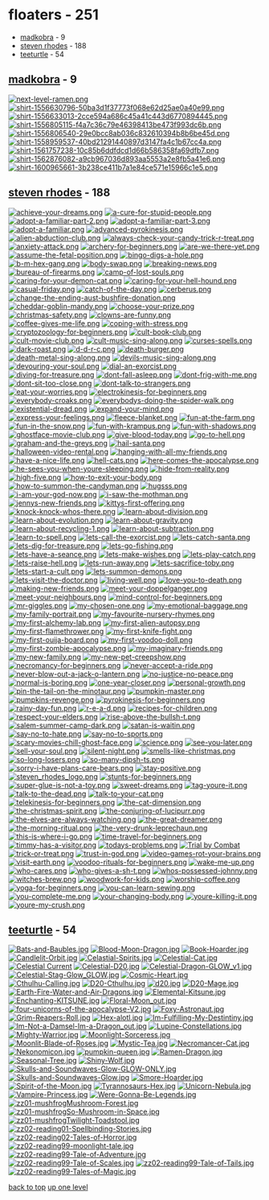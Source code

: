 # floaters - 251
- [madkobra](#madkobra) - 9
- [steven rhodes](#steven-rhodes) - 188
- [teeturtle](#teeturtle) - 54

<a id="madkobra"></a>

## [madkobra](/floaters/madkobra/README.MD) - 9
[![next-level-ramen.png](/.internals/thumbnails/floaters/madkobra/next-level-ramen.png "next-level-ramen.png")](https://raw.githubusercontent.com/buckmanc/Wallpapers/main/floaters/madkobra/next-level-ramen.png)
[![shirt-1556630796-50ba3d1f37773f068e62d25ae0a40e99.png](/.internals/thumbnails/floaters/madkobra/shirt-1556630796-50ba3d1f37773f068e62d25ae0a40e99.png "shirt-1556630796-50ba3d1f37773f068e62d25ae0a40e99.png")](https://raw.githubusercontent.com/buckmanc/Wallpapers/main/floaters/madkobra/shirt-1556630796-50ba3d1f37773f068e62d25ae0a40e99.png)
[![shirt-1556633013-2cce594a686c45a41c443d6770894445.png](/.internals/thumbnails/floaters/madkobra/shirt-1556633013-2cce594a686c45a41c443d6770894445.png "shirt-1556633013-2cce594a686c45a41c443d6770894445.png")](https://raw.githubusercontent.com/buckmanc/Wallpapers/main/floaters/madkobra/shirt-1556633013-2cce594a686c45a41c443d6770894445.png)
[![shirt-1556805115-f4a7c36c79e46398413be473f993dc6b.png](/.internals/thumbnails/floaters/madkobra/shirt-1556805115-f4a7c36c79e46398413be473f993dc6b.png "shirt-1556805115-f4a7c36c79e46398413be473f993dc6b.png")](https://raw.githubusercontent.com/buckmanc/Wallpapers/main/floaters/madkobra/shirt-1556805115-f4a7c36c79e46398413be473f993dc6b.png)
[![shirt-1556806540-29e0bcc8ab036c832610394b8b6be45d.png](/.internals/thumbnails/floaters/madkobra/shirt-1556806540-29e0bcc8ab036c832610394b8b6be45d.png "shirt-1556806540-29e0bcc8ab036c832610394b8b6be45d.png")](https://raw.githubusercontent.com/buckmanc/Wallpapers/main/floaters/madkobra/shirt-1556806540-29e0bcc8ab036c832610394b8b6be45d.png)
[![shirt-1558959537-40bd21291440897d3147fa4c1b67cc4a.png](/.internals/thumbnails/floaters/madkobra/shirt-1558959537-40bd21291440897d3147fa4c1b67cc4a.png "shirt-1558959537-40bd21291440897d3147fa4c1b67cc4a.png")](https://raw.githubusercontent.com/buckmanc/Wallpapers/main/floaters/madkobra/shirt-1558959537-40bd21291440897d3147fa4c1b67cc4a.png)
[![shirt-1561757238-10c85b6ddfdcd1d66b586358fa69dfb7.png](/.internals/thumbnails/floaters/madkobra/shirt-1561757238-10c85b6ddfdcd1d66b586358fa69dfb7.png "shirt-1561757238-10c85b6ddfdcd1d66b586358fa69dfb7.png")](https://raw.githubusercontent.com/buckmanc/Wallpapers/main/floaters/madkobra/shirt-1561757238-10c85b6ddfdcd1d66b586358fa69dfb7.png)
[![shirt-1562876082-a9cb967036d893aa5553a2e8fb5a41e6.png](/.internals/thumbnails/floaters/madkobra/shirt-1562876082-a9cb967036d893aa5553a2e8fb5a41e6.png "shirt-1562876082-a9cb967036d893aa5553a2e8fb5a41e6.png")](https://raw.githubusercontent.com/buckmanc/Wallpapers/main/floaters/madkobra/shirt-1562876082-a9cb967036d893aa5553a2e8fb5a41e6.png)
[![shirt-1600965661-3b238ce411b7a1e84ce571e15966c1e5.png](/.internals/thumbnails/floaters/madkobra/shirt-1600965661-3b238ce411b7a1e84ce571e15966c1e5.png "shirt-1600965661-3b238ce411b7a1e84ce571e15966c1e5.png")](https://raw.githubusercontent.com/buckmanc/Wallpapers/main/floaters/madkobra/shirt-1600965661-3b238ce411b7a1e84ce571e15966c1e5.png)

<a id="steven-rhodes"></a>

## [steven rhodes](/floaters/steven%20rhodes/README.MD) - 188
[![achieve-your-dreams.png](/.internals/thumbnails/floaters/steven%20rhodes/achieve-your-dreams.png "achieve-your-dreams.png")](https://raw.githubusercontent.com/buckmanc/Wallpapers/main/floaters/steven%20rhodes/achieve-your-dreams.png)
[![a-cure-for-stupid-people.png](/.internals/thumbnails/floaters/steven%20rhodes/a-cure-for-stupid-people.png "a-cure-for-stupid-people.png")](https://raw.githubusercontent.com/buckmanc/Wallpapers/main/floaters/steven%20rhodes/a-cure-for-stupid-people.png)
[![adopt-a-familiar-part-2.png](/.internals/thumbnails/floaters/steven%20rhodes/adopt-a-familiar-part-2.png "adopt-a-familiar-part-2.png")](https://raw.githubusercontent.com/buckmanc/Wallpapers/main/floaters/steven%20rhodes/adopt-a-familiar-part-2.png)
[![adopt-a-familiar-part-3.png](/.internals/thumbnails/floaters/steven%20rhodes/adopt-a-familiar-part-3.png "adopt-a-familiar-part-3.png")](https://raw.githubusercontent.com/buckmanc/Wallpapers/main/floaters/steven%20rhodes/adopt-a-familiar-part-3.png)
[![adopt-a-familiar.png](/.internals/thumbnails/floaters/steven%20rhodes/adopt-a-familiar.png "adopt-a-familiar.png")](https://raw.githubusercontent.com/buckmanc/Wallpapers/main/floaters/steven%20rhodes/adopt-a-familiar.png)
[![advanced-pyrokinesis.png](/.internals/thumbnails/floaters/steven%20rhodes/advanced-pyrokinesis.png "advanced-pyrokinesis.png")](https://raw.githubusercontent.com/buckmanc/Wallpapers/main/floaters/steven%20rhodes/advanced-pyrokinesis.png)
[![alien-abduction-club.png](/.internals/thumbnails/floaters/steven%20rhodes/alien-abduction-club.png "alien-abduction-club.png")](https://raw.githubusercontent.com/buckmanc/Wallpapers/main/floaters/steven%20rhodes/alien-abduction-club.png)
[![always-check-your-candy-trick-r-treat.png](/.internals/thumbnails/floaters/steven%20rhodes/always-check-your-candy-trick-r-treat.png "always-check-your-candy-trick-r-treat.png")](https://raw.githubusercontent.com/buckmanc/Wallpapers/main/floaters/steven%20rhodes/always-check-your-candy-trick-r-treat.png)
[![anxiety-attack.png](/.internals/thumbnails/floaters/steven%20rhodes/anxiety-attack.png "anxiety-attack.png")](https://raw.githubusercontent.com/buckmanc/Wallpapers/main/floaters/steven%20rhodes/anxiety-attack.png)
[![archery-for-beginners.png](/.internals/thumbnails/floaters/steven%20rhodes/archery-for-beginners.png "archery-for-beginners.png")](https://raw.githubusercontent.com/buckmanc/Wallpapers/main/floaters/steven%20rhodes/archery-for-beginners.png)
[![are-we-there-yet.png](/.internals/thumbnails/floaters/steven%20rhodes/are-we-there-yet.png "are-we-there-yet.png")](https://raw.githubusercontent.com/buckmanc/Wallpapers/main/floaters/steven%20rhodes/are-we-there-yet.png)
[![assume-the-fetal-position.png](/.internals/thumbnails/floaters/steven%20rhodes/assume-the-fetal-position.png "assume-the-fetal-position.png")](https://raw.githubusercontent.com/buckmanc/Wallpapers/main/floaters/steven%20rhodes/assume-the-fetal-position.png)
[![bingo-digs-a-hole.png](/.internals/thumbnails/floaters/steven%20rhodes/bingo-digs-a-hole.png "bingo-digs-a-hole.png")](https://raw.githubusercontent.com/buckmanc/Wallpapers/main/floaters/steven%20rhodes/bingo-digs-a-hole.png)
[![b-m-hex-gang.png](/.internals/thumbnails/floaters/steven%20rhodes/b-m-hex-gang.png "b-m-hex-gang.png")](https://raw.githubusercontent.com/buckmanc/Wallpapers/main/floaters/steven%20rhodes/b-m-hex-gang.png)
[![body-swap.png](/.internals/thumbnails/floaters/steven%20rhodes/body-swap.png "body-swap.png")](https://raw.githubusercontent.com/buckmanc/Wallpapers/main/floaters/steven%20rhodes/body-swap.png)
[![breaking-news.png](/.internals/thumbnails/floaters/steven%20rhodes/breaking-news.png "breaking-news.png")](https://raw.githubusercontent.com/buckmanc/Wallpapers/main/floaters/steven%20rhodes/breaking-news.png)
[![bureau-of-firearms.png](/.internals/thumbnails/floaters/steven%20rhodes/bureau-of-firearms.png "bureau-of-firearms.png")](https://raw.githubusercontent.com/buckmanc/Wallpapers/main/floaters/steven%20rhodes/bureau-of-firearms.png)
[![camp-of-lost-souls.png](/.internals/thumbnails/floaters/steven%20rhodes/camp-of-lost-souls.png "camp-of-lost-souls.png")](https://raw.githubusercontent.com/buckmanc/Wallpapers/main/floaters/steven%20rhodes/camp-of-lost-souls.png)
[![caring-for-your-demon-cat.png](/.internals/thumbnails/floaters/steven%20rhodes/caring-for-your-demon-cat.png "caring-for-your-demon-cat.png")](https://raw.githubusercontent.com/buckmanc/Wallpapers/main/floaters/steven%20rhodes/caring-for-your-demon-cat.png)
[![caring-for-your-hell-hound.png](/.internals/thumbnails/floaters/steven%20rhodes/caring-for-your-hell-hound.png "caring-for-your-hell-hound.png")](https://raw.githubusercontent.com/buckmanc/Wallpapers/main/floaters/steven%20rhodes/caring-for-your-hell-hound.png)
[![casual-friday.png](/.internals/thumbnails/floaters/steven%20rhodes/casual-friday.png "casual-friday.png")](https://raw.githubusercontent.com/buckmanc/Wallpapers/main/floaters/steven%20rhodes/casual-friday.png)
[![catch-of-the-day.png](/.internals/thumbnails/floaters/steven%20rhodes/catch-of-the-day.png "catch-of-the-day.png")](https://raw.githubusercontent.com/buckmanc/Wallpapers/main/floaters/steven%20rhodes/catch-of-the-day.png)
[![cerberus.png](/.internals/thumbnails/floaters/steven%20rhodes/cerberus.png "cerberus.png")](https://raw.githubusercontent.com/buckmanc/Wallpapers/main/floaters/steven%20rhodes/cerberus.png)
[![change-the-ending-aust-bushfire-donation.png](/.internals/thumbnails/floaters/steven%20rhodes/change-the-ending-aust-bushfire-donation.png "change-the-ending-aust-bushfire-donation.png")](https://raw.githubusercontent.com/buckmanc/Wallpapers/main/floaters/steven%20rhodes/change-the-ending-aust-bushfire-donation.png)
[![cheddar-goblin-mandy.png](/.internals/thumbnails/floaters/steven%20rhodes/cheddar-goblin-mandy.png "cheddar-goblin-mandy.png")](https://raw.githubusercontent.com/buckmanc/Wallpapers/main/floaters/steven%20rhodes/cheddar-goblin-mandy.png)
[![choose-your-prize.png](/.internals/thumbnails/floaters/steven%20rhodes/choose-your-prize.png "choose-your-prize.png")](https://raw.githubusercontent.com/buckmanc/Wallpapers/main/floaters/steven%20rhodes/choose-your-prize.png)
[![christmas-safety.png](/.internals/thumbnails/floaters/steven%20rhodes/christmas-safety.png "christmas-safety.png")](https://raw.githubusercontent.com/buckmanc/Wallpapers/main/floaters/steven%20rhodes/christmas-safety.png)
[![clowns-are-funny.png](/.internals/thumbnails/floaters/steven%20rhodes/clowns-are-funny.png "clowns-are-funny.png")](https://raw.githubusercontent.com/buckmanc/Wallpapers/main/floaters/steven%20rhodes/clowns-are-funny.png)
[![coffee-gives-me-life.png](/.internals/thumbnails/floaters/steven%20rhodes/coffee-gives-me-life.png "coffee-gives-me-life.png")](https://raw.githubusercontent.com/buckmanc/Wallpapers/main/floaters/steven%20rhodes/coffee-gives-me-life.png)
[![coping-with-stress.png](/.internals/thumbnails/floaters/steven%20rhodes/coping-with-stress.png "coping-with-stress.png")](https://raw.githubusercontent.com/buckmanc/Wallpapers/main/floaters/steven%20rhodes/coping-with-stress.png)
[![cryptozoology-for-beginners.png](/.internals/thumbnails/floaters/steven%20rhodes/cryptozoology-for-beginners.png "cryptozoology-for-beginners.png")](https://raw.githubusercontent.com/buckmanc/Wallpapers/main/floaters/steven%20rhodes/cryptozoology-for-beginners.png)
[![cult-book-club.png](/.internals/thumbnails/floaters/steven%20rhodes/cult-book-club.png "cult-book-club.png")](https://raw.githubusercontent.com/buckmanc/Wallpapers/main/floaters/steven%20rhodes/cult-book-club.png)
[![cult-movie-club.png](/.internals/thumbnails/floaters/steven%20rhodes/cult-movie-club.png "cult-movie-club.png")](https://raw.githubusercontent.com/buckmanc/Wallpapers/main/floaters/steven%20rhodes/cult-movie-club.png)
[![cult-music-sing-along.png](/.internals/thumbnails/floaters/steven%20rhodes/cult-music-sing-along.png "cult-music-sing-along.png")](https://raw.githubusercontent.com/buckmanc/Wallpapers/main/floaters/steven%20rhodes/cult-music-sing-along.png)
[![curses-spells.png](/.internals/thumbnails/floaters/steven%20rhodes/curses-spells.png "curses-spells.png")](https://raw.githubusercontent.com/buckmanc/Wallpapers/main/floaters/steven%20rhodes/curses-spells.png)
[![dark-roast.png](/.internals/thumbnails/floaters/steven%20rhodes/dark-roast.png "dark-roast.png")](https://raw.githubusercontent.com/buckmanc/Wallpapers/main/floaters/steven%20rhodes/dark-roast.png)
[![d-d-r-c.png](/.internals/thumbnails/floaters/steven%20rhodes/d-d-r-c.png "d-d-r-c.png")](https://raw.githubusercontent.com/buckmanc/Wallpapers/main/floaters/steven%20rhodes/d-d-r-c.png)
[![death-burger.png](/.internals/thumbnails/floaters/steven%20rhodes/death-burger.png "death-burger.png")](https://raw.githubusercontent.com/buckmanc/Wallpapers/main/floaters/steven%20rhodes/death-burger.png)
[![death-metal-sing-along.png](/.internals/thumbnails/floaters/steven%20rhodes/death-metal-sing-along.png "death-metal-sing-along.png")](https://raw.githubusercontent.com/buckmanc/Wallpapers/main/floaters/steven%20rhodes/death-metal-sing-along.png)
[![devils-music-sing-along.png](/.internals/thumbnails/floaters/steven%20rhodes/devils-music-sing-along.png "devils-music-sing-along.png")](https://raw.githubusercontent.com/buckmanc/Wallpapers/main/floaters/steven%20rhodes/devils-music-sing-along.png)
[![devouring-your-soul.png](/.internals/thumbnails/floaters/steven%20rhodes/devouring-your-soul.png "devouring-your-soul.png")](https://raw.githubusercontent.com/buckmanc/Wallpapers/main/floaters/steven%20rhodes/devouring-your-soul.png)
[![dial-an-exorcist.png](/.internals/thumbnails/floaters/steven%20rhodes/dial-an-exorcist.png "dial-an-exorcist.png")](https://raw.githubusercontent.com/buckmanc/Wallpapers/main/floaters/steven%20rhodes/dial-an-exorcist.png)
[![diving-for-treasure.png](/.internals/thumbnails/floaters/steven%20rhodes/diving-for-treasure.png "diving-for-treasure.png")](https://raw.githubusercontent.com/buckmanc/Wallpapers/main/floaters/steven%20rhodes/diving-for-treasure.png)
[![dont-fall-asleep.png](/.internals/thumbnails/floaters/steven%20rhodes/dont-fall-asleep.png "dont-fall-asleep.png")](https://raw.githubusercontent.com/buckmanc/Wallpapers/main/floaters/steven%20rhodes/dont-fall-asleep.png)
[![dont-frig-with-me.png](/.internals/thumbnails/floaters/steven%20rhodes/dont-frig-with-me.png "dont-frig-with-me.png")](https://raw.githubusercontent.com/buckmanc/Wallpapers/main/floaters/steven%20rhodes/dont-frig-with-me.png)
[![dont-sit-too-close.png](/.internals/thumbnails/floaters/steven%20rhodes/dont-sit-too-close.png "dont-sit-too-close.png")](https://raw.githubusercontent.com/buckmanc/Wallpapers/main/floaters/steven%20rhodes/dont-sit-too-close.png)
[![dont-talk-to-strangers.png](/.internals/thumbnails/floaters/steven%20rhodes/dont-talk-to-strangers.png "dont-talk-to-strangers.png")](https://raw.githubusercontent.com/buckmanc/Wallpapers/main/floaters/steven%20rhodes/dont-talk-to-strangers.png)
[![eat-your-worries.png](/.internals/thumbnails/floaters/steven%20rhodes/eat-your-worries.png "eat-your-worries.png")](https://raw.githubusercontent.com/buckmanc/Wallpapers/main/floaters/steven%20rhodes/eat-your-worries.png)
[![electrokinesis-for-beginners.png](/.internals/thumbnails/floaters/steven%20rhodes/electrokinesis-for-beginners.png "electrokinesis-for-beginners.png")](https://raw.githubusercontent.com/buckmanc/Wallpapers/main/floaters/steven%20rhodes/electrokinesis-for-beginners.png)
[![everybody-croaks.png](/.internals/thumbnails/floaters/steven%20rhodes/everybody-croaks.png "everybody-croaks.png")](https://raw.githubusercontent.com/buckmanc/Wallpapers/main/floaters/steven%20rhodes/everybody-croaks.png)
[![everybodys-doing-the-spider-walk.png](/.internals/thumbnails/floaters/steven%20rhodes/everybodys-doing-the-spider-walk.png "everybodys-doing-the-spider-walk.png")](https://raw.githubusercontent.com/buckmanc/Wallpapers/main/floaters/steven%20rhodes/everybodys-doing-the-spider-walk.png)
[![existential-dread.png](/.internals/thumbnails/floaters/steven%20rhodes/existential-dread.png "existential-dread.png")](https://raw.githubusercontent.com/buckmanc/Wallpapers/main/floaters/steven%20rhodes/existential-dread.png)
[![expand-your-mind.png](/.internals/thumbnails/floaters/steven%20rhodes/expand-your-mind.png "expand-your-mind.png")](https://raw.githubusercontent.com/buckmanc/Wallpapers/main/floaters/steven%20rhodes/expand-your-mind.png)
[![express-your-feelings.png](/.internals/thumbnails/floaters/steven%20rhodes/express-your-feelings.png "express-your-feelings.png")](https://raw.githubusercontent.com/buckmanc/Wallpapers/main/floaters/steven%20rhodes/express-your-feelings.png)
[![fleece-blanket.png](/.internals/thumbnails/floaters/steven%20rhodes/fleece-blanket.png "fleece-blanket.png")](https://raw.githubusercontent.com/buckmanc/Wallpapers/main/floaters/steven%20rhodes/fleece-blanket.png)
[![fun-at-the-farm.png](/.internals/thumbnails/floaters/steven%20rhodes/fun-at-the-farm.png "fun-at-the-farm.png")](https://raw.githubusercontent.com/buckmanc/Wallpapers/main/floaters/steven%20rhodes/fun-at-the-farm.png)
[![fun-in-the-snow.png](/.internals/thumbnails/floaters/steven%20rhodes/fun-in-the-snow.png "fun-in-the-snow.png")](https://raw.githubusercontent.com/buckmanc/Wallpapers/main/floaters/steven%20rhodes/fun-in-the-snow.png)
[![fun-with-krampus.png](/.internals/thumbnails/floaters/steven%20rhodes/fun-with-krampus.png "fun-with-krampus.png")](https://raw.githubusercontent.com/buckmanc/Wallpapers/main/floaters/steven%20rhodes/fun-with-krampus.png)
[![fun-with-shadows.png](/.internals/thumbnails/floaters/steven%20rhodes/fun-with-shadows.png "fun-with-shadows.png")](https://raw.githubusercontent.com/buckmanc/Wallpapers/main/floaters/steven%20rhodes/fun-with-shadows.png)
[![ghostface-movie-club.png](/.internals/thumbnails/floaters/steven%20rhodes/ghostface-movie-club.png "ghostface-movie-club.png")](https://raw.githubusercontent.com/buckmanc/Wallpapers/main/floaters/steven%20rhodes/ghostface-movie-club.png)
[![give-blood-today.png](/.internals/thumbnails/floaters/steven%20rhodes/give-blood-today.png "give-blood-today.png")](https://raw.githubusercontent.com/buckmanc/Wallpapers/main/floaters/steven%20rhodes/give-blood-today.png)
[![go-to-hell.png](/.internals/thumbnails/floaters/steven%20rhodes/go-to-hell.png "go-to-hell.png")](https://raw.githubusercontent.com/buckmanc/Wallpapers/main/floaters/steven%20rhodes/go-to-hell.png)
[![graham-and-the-greys.png](/.internals/thumbnails/floaters/steven%20rhodes/graham-and-the-greys.png "graham-and-the-greys.png")](https://raw.githubusercontent.com/buckmanc/Wallpapers/main/floaters/steven%20rhodes/graham-and-the-greys.png)
[![hail-santa.png](/.internals/thumbnails/floaters/steven%20rhodes/hail-santa.png "hail-santa.png")](https://raw.githubusercontent.com/buckmanc/Wallpapers/main/floaters/steven%20rhodes/hail-santa.png)
[![halloween-video-rental.png](/.internals/thumbnails/floaters/steven%20rhodes/halloween-video-rental.png "halloween-video-rental.png")](https://raw.githubusercontent.com/buckmanc/Wallpapers/main/floaters/steven%20rhodes/halloween-video-rental.png)
[![hanging-with-all-my-friends.png](/.internals/thumbnails/floaters/steven%20rhodes/hanging-with-all-my-friends.png "hanging-with-all-my-friends.png")](https://raw.githubusercontent.com/buckmanc/Wallpapers/main/floaters/steven%20rhodes/hanging-with-all-my-friends.png)
[![have-a-nice-life.png](/.internals/thumbnails/floaters/steven%20rhodes/have-a-nice-life.png "have-a-nice-life.png")](https://raw.githubusercontent.com/buckmanc/Wallpapers/main/floaters/steven%20rhodes/have-a-nice-life.png)
[![hell-cats.png](/.internals/thumbnails/floaters/steven%20rhodes/hell-cats.png "hell-cats.png")](https://raw.githubusercontent.com/buckmanc/Wallpapers/main/floaters/steven%20rhodes/hell-cats.png)
[![here-comes-the-apocalypse.png](/.internals/thumbnails/floaters/steven%20rhodes/here-comes-the-apocalypse.png "here-comes-the-apocalypse.png")](https://raw.githubusercontent.com/buckmanc/Wallpapers/main/floaters/steven%20rhodes/here-comes-the-apocalypse.png)
[![he-sees-you-when-youre-sleeping.png](/.internals/thumbnails/floaters/steven%20rhodes/he-sees-you-when-youre-sleeping.png "he-sees-you-when-youre-sleeping.png")](https://raw.githubusercontent.com/buckmanc/Wallpapers/main/floaters/steven%20rhodes/he-sees-you-when-youre-sleeping.png)
[![hide-from-reality.png](/.internals/thumbnails/floaters/steven%20rhodes/hide-from-reality.png "hide-from-reality.png")](https://raw.githubusercontent.com/buckmanc/Wallpapers/main/floaters/steven%20rhodes/hide-from-reality.png)
[![high-five.png](/.internals/thumbnails/floaters/steven%20rhodes/high-five.png "high-five.png")](https://raw.githubusercontent.com/buckmanc/Wallpapers/main/floaters/steven%20rhodes/high-five.png)
[![how-to-exit-your-body.png](/.internals/thumbnails/floaters/steven%20rhodes/how-to-exit-your-body.png "how-to-exit-your-body.png")](https://raw.githubusercontent.com/buckmanc/Wallpapers/main/floaters/steven%20rhodes/how-to-exit-your-body.png)
[![how-to-summon-the-candyman.png](/.internals/thumbnails/floaters/steven%20rhodes/how-to-summon-the-candyman.png "how-to-summon-the-candyman.png")](https://raw.githubusercontent.com/buckmanc/Wallpapers/main/floaters/steven%20rhodes/how-to-summon-the-candyman.png)
[![hugsss.png](/.internals/thumbnails/floaters/steven%20rhodes/hugsss.png "hugsss.png")](https://raw.githubusercontent.com/buckmanc/Wallpapers/main/floaters/steven%20rhodes/hugsss.png)
[![i-am-your-god-now.png](/.internals/thumbnails/floaters/steven%20rhodes/i-am-your-god-now.png "i-am-your-god-now.png")](https://raw.githubusercontent.com/buckmanc/Wallpapers/main/floaters/steven%20rhodes/i-am-your-god-now.png)
[![i-saw-the-mothman.png](/.internals/thumbnails/floaters/steven%20rhodes/i-saw-the-mothman.png "i-saw-the-mothman.png")](https://raw.githubusercontent.com/buckmanc/Wallpapers/main/floaters/steven%20rhodes/i-saw-the-mothman.png)
[![jennys-new-friends.png](/.internals/thumbnails/floaters/steven%20rhodes/jennys-new-friends.png "jennys-new-friends.png")](https://raw.githubusercontent.com/buckmanc/Wallpapers/main/floaters/steven%20rhodes/jennys-new-friends.png)
[![kittys-first-offering.png](/.internals/thumbnails/floaters/steven%20rhodes/kittys-first-offering.png "kittys-first-offering.png")](https://raw.githubusercontent.com/buckmanc/Wallpapers/main/floaters/steven%20rhodes/kittys-first-offering.png)
[![knock-knock-whos-there.png](/.internals/thumbnails/floaters/steven%20rhodes/knock-knock-whos-there.png "knock-knock-whos-there.png")](https://raw.githubusercontent.com/buckmanc/Wallpapers/main/floaters/steven%20rhodes/knock-knock-whos-there.png)
[![learn-about-division.png](/.internals/thumbnails/floaters/steven%20rhodes/learn-about-division.png "learn-about-division.png")](https://raw.githubusercontent.com/buckmanc/Wallpapers/main/floaters/steven%20rhodes/learn-about-division.png)
[![learn-about-evolution.png](/.internals/thumbnails/floaters/steven%20rhodes/learn-about-evolution.png "learn-about-evolution.png")](https://raw.githubusercontent.com/buckmanc/Wallpapers/main/floaters/steven%20rhodes/learn-about-evolution.png)
[![learn-about-gravity.png](/.internals/thumbnails/floaters/steven%20rhodes/learn-about-gravity.png "learn-about-gravity.png")](https://raw.githubusercontent.com/buckmanc/Wallpapers/main/floaters/steven%20rhodes/learn-about-gravity.png)
[![learn-about-recycling-1.png](/.internals/thumbnails/floaters/steven%20rhodes/learn-about-recycling-1.png "learn-about-recycling-1.png")](https://raw.githubusercontent.com/buckmanc/Wallpapers/main/floaters/steven%20rhodes/learn-about-recycling-1.png)
[![learn-about-subtraction.png](/.internals/thumbnails/floaters/steven%20rhodes/learn-about-subtraction.png "learn-about-subtraction.png")](https://raw.githubusercontent.com/buckmanc/Wallpapers/main/floaters/steven%20rhodes/learn-about-subtraction.png)
[![learn-to-spell.png](/.internals/thumbnails/floaters/steven%20rhodes/learn-to-spell.png "learn-to-spell.png")](https://raw.githubusercontent.com/buckmanc/Wallpapers/main/floaters/steven%20rhodes/learn-to-spell.png)
[![lets-call-the-exorcist.png](/.internals/thumbnails/floaters/steven%20rhodes/lets-call-the-exorcist.png "lets-call-the-exorcist.png")](https://raw.githubusercontent.com/buckmanc/Wallpapers/main/floaters/steven%20rhodes/lets-call-the-exorcist.png)
[![lets-catch-santa.png](/.internals/thumbnails/floaters/steven%20rhodes/lets-catch-santa.png "lets-catch-santa.png")](https://raw.githubusercontent.com/buckmanc/Wallpapers/main/floaters/steven%20rhodes/lets-catch-santa.png)
[![lets-dig-for-treasure.png](/.internals/thumbnails/floaters/steven%20rhodes/lets-dig-for-treasure.png "lets-dig-for-treasure.png")](https://raw.githubusercontent.com/buckmanc/Wallpapers/main/floaters/steven%20rhodes/lets-dig-for-treasure.png)
[![lets-go-fishing.png](/.internals/thumbnails/floaters/steven%20rhodes/lets-go-fishing.png "lets-go-fishing.png")](https://raw.githubusercontent.com/buckmanc/Wallpapers/main/floaters/steven%20rhodes/lets-go-fishing.png)
[![lets-have-a-seance.png](/.internals/thumbnails/floaters/steven%20rhodes/lets-have-a-seance.png "lets-have-a-seance.png")](https://raw.githubusercontent.com/buckmanc/Wallpapers/main/floaters/steven%20rhodes/lets-have-a-seance.png)
[![lets-make-wishes.png](/.internals/thumbnails/floaters/steven%20rhodes/lets-make-wishes.png "lets-make-wishes.png")](https://raw.githubusercontent.com/buckmanc/Wallpapers/main/floaters/steven%20rhodes/lets-make-wishes.png)
[![lets-play-catch.png](/.internals/thumbnails/floaters/steven%20rhodes/lets-play-catch.png "lets-play-catch.png")](https://raw.githubusercontent.com/buckmanc/Wallpapers/main/floaters/steven%20rhodes/lets-play-catch.png)
[![lets-raise-hell.png](/.internals/thumbnails/floaters/steven%20rhodes/lets-raise-hell.png "lets-raise-hell.png")](https://raw.githubusercontent.com/buckmanc/Wallpapers/main/floaters/steven%20rhodes/lets-raise-hell.png)
[![lets-run-away.png](/.internals/thumbnails/floaters/steven%20rhodes/lets-run-away.png "lets-run-away.png")](https://raw.githubusercontent.com/buckmanc/Wallpapers/main/floaters/steven%20rhodes/lets-run-away.png)
[![lets-sacrifice-toby.png](/.internals/thumbnails/floaters/steven%20rhodes/lets-sacrifice-toby.png "lets-sacrifice-toby.png")](https://raw.githubusercontent.com/buckmanc/Wallpapers/main/floaters/steven%20rhodes/lets-sacrifice-toby.png)
[![lets-start-a-cult.png](/.internals/thumbnails/floaters/steven%20rhodes/lets-start-a-cult.png "lets-start-a-cult.png")](https://raw.githubusercontent.com/buckmanc/Wallpapers/main/floaters/steven%20rhodes/lets-start-a-cult.png)
[![lets-summon-demons.png](/.internals/thumbnails/floaters/steven%20rhodes/lets-summon-demons.png "lets-summon-demons.png")](https://raw.githubusercontent.com/buckmanc/Wallpapers/main/floaters/steven%20rhodes/lets-summon-demons.png)
[![lets-visit-the-doctor.png](/.internals/thumbnails/floaters/steven%20rhodes/lets-visit-the-doctor.png "lets-visit-the-doctor.png")](https://raw.githubusercontent.com/buckmanc/Wallpapers/main/floaters/steven%20rhodes/lets-visit-the-doctor.png)
[![living-well.png](/.internals/thumbnails/floaters/steven%20rhodes/living-well.png "living-well.png")](https://raw.githubusercontent.com/buckmanc/Wallpapers/main/floaters/steven%20rhodes/living-well.png)
[![love-you-to-death.png](/.internals/thumbnails/floaters/steven%20rhodes/love-you-to-death.png "love-you-to-death.png")](https://raw.githubusercontent.com/buckmanc/Wallpapers/main/floaters/steven%20rhodes/love-you-to-death.png)
[![making-new-friends.png](/.internals/thumbnails/floaters/steven%20rhodes/making-new-friends.png "making-new-friends.png")](https://raw.githubusercontent.com/buckmanc/Wallpapers/main/floaters/steven%20rhodes/making-new-friends.png)
[![meet-your-doppelganger.png](/.internals/thumbnails/floaters/steven%20rhodes/meet-your-doppelganger.png "meet-your-doppelganger.png")](https://raw.githubusercontent.com/buckmanc/Wallpapers/main/floaters/steven%20rhodes/meet-your-doppelganger.png)
[![meet-your-neighbours.png](/.internals/thumbnails/floaters/steven%20rhodes/meet-your-neighbours.png "meet-your-neighbours.png")](https://raw.githubusercontent.com/buckmanc/Wallpapers/main/floaters/steven%20rhodes/meet-your-neighbours.png)
[![mind-control-for-beginners.png](/.internals/thumbnails/floaters/steven%20rhodes/mind-control-for-beginners.png "mind-control-for-beginners.png")](https://raw.githubusercontent.com/buckmanc/Wallpapers/main/floaters/steven%20rhodes/mind-control-for-beginners.png)
[![mr-giggles.png](/.internals/thumbnails/floaters/steven%20rhodes/mr-giggles.png "mr-giggles.png")](https://raw.githubusercontent.com/buckmanc/Wallpapers/main/floaters/steven%20rhodes/mr-giggles.png)
[![my-chosen-one.png](/.internals/thumbnails/floaters/steven%20rhodes/my-chosen-one.png "my-chosen-one.png")](https://raw.githubusercontent.com/buckmanc/Wallpapers/main/floaters/steven%20rhodes/my-chosen-one.png)
[![my-emotional-baggage.png](/.internals/thumbnails/floaters/steven%20rhodes/my-emotional-baggage.png "my-emotional-baggage.png")](https://raw.githubusercontent.com/buckmanc/Wallpapers/main/floaters/steven%20rhodes/my-emotional-baggage.png)
[![my-family-portrait.png](/.internals/thumbnails/floaters/steven%20rhodes/my-family-portrait.png "my-family-portrait.png")](https://raw.githubusercontent.com/buckmanc/Wallpapers/main/floaters/steven%20rhodes/my-family-portrait.png)
[![my-favourite-nursery-rhymes.png](/.internals/thumbnails/floaters/steven%20rhodes/my-favourite-nursery-rhymes.png "my-favourite-nursery-rhymes.png")](https://raw.githubusercontent.com/buckmanc/Wallpapers/main/floaters/steven%20rhodes/my-favourite-nursery-rhymes.png)
[![my-first-alchemy-lab.png](/.internals/thumbnails/floaters/steven%20rhodes/my-first-alchemy-lab.png "my-first-alchemy-lab.png")](https://raw.githubusercontent.com/buckmanc/Wallpapers/main/floaters/steven%20rhodes/my-first-alchemy-lab.png)
[![my-first-alien-autopsy.png](/.internals/thumbnails/floaters/steven%20rhodes/my-first-alien-autopsy.png "my-first-alien-autopsy.png")](https://raw.githubusercontent.com/buckmanc/Wallpapers/main/floaters/steven%20rhodes/my-first-alien-autopsy.png)
[![my-first-flamethrower.png](/.internals/thumbnails/floaters/steven%20rhodes/my-first-flamethrower.png "my-first-flamethrower.png")](https://raw.githubusercontent.com/buckmanc/Wallpapers/main/floaters/steven%20rhodes/my-first-flamethrower.png)
[![my-first-knife-fight.png](/.internals/thumbnails/floaters/steven%20rhodes/my-first-knife-fight.png "my-first-knife-fight.png")](https://raw.githubusercontent.com/buckmanc/Wallpapers/main/floaters/steven%20rhodes/my-first-knife-fight.png)
[![my-first-ouija-board.png](/.internals/thumbnails/floaters/steven%20rhodes/my-first-ouija-board.png "my-first-ouija-board.png")](https://raw.githubusercontent.com/buckmanc/Wallpapers/main/floaters/steven%20rhodes/my-first-ouija-board.png)
[![my-first-voodoo-doll.png](/.internals/thumbnails/floaters/steven%20rhodes/my-first-voodoo-doll.png "my-first-voodoo-doll.png")](https://raw.githubusercontent.com/buckmanc/Wallpapers/main/floaters/steven%20rhodes/my-first-voodoo-doll.png)
[![my-first-zombie-apocalypse.png](/.internals/thumbnails/floaters/steven%20rhodes/my-first-zombie-apocalypse.png "my-first-zombie-apocalypse.png")](https://raw.githubusercontent.com/buckmanc/Wallpapers/main/floaters/steven%20rhodes/my-first-zombie-apocalypse.png)
[![my-imaginary-friends.png](/.internals/thumbnails/floaters/steven%20rhodes/my-imaginary-friends.png "my-imaginary-friends.png")](https://raw.githubusercontent.com/buckmanc/Wallpapers/main/floaters/steven%20rhodes/my-imaginary-friends.png)
[![my-new-family.png](/.internals/thumbnails/floaters/steven%20rhodes/my-new-family.png "my-new-family.png")](https://raw.githubusercontent.com/buckmanc/Wallpapers/main/floaters/steven%20rhodes/my-new-family.png)
[![my-new-pet-creepshow.png](/.internals/thumbnails/floaters/steven%20rhodes/my-new-pet-creepshow.png "my-new-pet-creepshow.png")](https://raw.githubusercontent.com/buckmanc/Wallpapers/main/floaters/steven%20rhodes/my-new-pet-creepshow.png)
[![necromancy-for-beginners.png](/.internals/thumbnails/floaters/steven%20rhodes/necromancy-for-beginners.png "necromancy-for-beginners.png")](https://raw.githubusercontent.com/buckmanc/Wallpapers/main/floaters/steven%20rhodes/necromancy-for-beginners.png)
[![never-accept-a-ride.png](/.internals/thumbnails/floaters/steven%20rhodes/never-accept-a-ride.png "never-accept-a-ride.png")](https://raw.githubusercontent.com/buckmanc/Wallpapers/main/floaters/steven%20rhodes/never-accept-a-ride.png)
[![never-blow-out-a-jack-o-lantern.png](/.internals/thumbnails/floaters/steven%20rhodes/never-blow-out-a-jack-o-lantern.png "never-blow-out-a-jack-o-lantern.png")](https://raw.githubusercontent.com/buckmanc/Wallpapers/main/floaters/steven%20rhodes/never-blow-out-a-jack-o-lantern.png)
[![no-justice-no-peace.png](/.internals/thumbnails/floaters/steven%20rhodes/no-justice-no-peace.png "no-justice-no-peace.png")](https://raw.githubusercontent.com/buckmanc/Wallpapers/main/floaters/steven%20rhodes/no-justice-no-peace.png)
[![normal-is-boring.png](/.internals/thumbnails/floaters/steven%20rhodes/normal-is-boring.png "normal-is-boring.png")](https://raw.githubusercontent.com/buckmanc/Wallpapers/main/floaters/steven%20rhodes/normal-is-boring.png)
[![one-year-closer.png](/.internals/thumbnails/floaters/steven%20rhodes/one-year-closer.png "one-year-closer.png")](https://raw.githubusercontent.com/buckmanc/Wallpapers/main/floaters/steven%20rhodes/one-year-closer.png)
[![personal-growth.png](/.internals/thumbnails/floaters/steven%20rhodes/personal-growth.png "personal-growth.png")](https://raw.githubusercontent.com/buckmanc/Wallpapers/main/floaters/steven%20rhodes/personal-growth.png)
[![pin-the-tail-on-the-minotaur.png](/.internals/thumbnails/floaters/steven%20rhodes/pin-the-tail-on-the-minotaur.png "pin-the-tail-on-the-minotaur.png")](https://raw.githubusercontent.com/buckmanc/Wallpapers/main/floaters/steven%20rhodes/pin-the-tail-on-the-minotaur.png)
[![pumpkin-master.png](/.internals/thumbnails/floaters/steven%20rhodes/pumpkin-master.png "pumpkin-master.png")](https://raw.githubusercontent.com/buckmanc/Wallpapers/main/floaters/steven%20rhodes/pumpkin-master.png)
[![pumpkins-revenge.png](/.internals/thumbnails/floaters/steven%20rhodes/pumpkins-revenge.png "pumpkins-revenge.png")](https://raw.githubusercontent.com/buckmanc/Wallpapers/main/floaters/steven%20rhodes/pumpkins-revenge.png)
[![pyrokinesis-for-beginners.png](/.internals/thumbnails/floaters/steven%20rhodes/pyrokinesis-for-beginners.png "pyrokinesis-for-beginners.png")](https://raw.githubusercontent.com/buckmanc/Wallpapers/main/floaters/steven%20rhodes/pyrokinesis-for-beginners.png)
[![rainy-day-fun.png](/.internals/thumbnails/floaters/steven%20rhodes/rainy-day-fun.png "rainy-day-fun.png")](https://raw.githubusercontent.com/buckmanc/Wallpapers/main/floaters/steven%20rhodes/rainy-day-fun.png)
[![r-e-a-d.png](/.internals/thumbnails/floaters/steven%20rhodes/r-e-a-d.png "r-e-a-d.png")](https://raw.githubusercontent.com/buckmanc/Wallpapers/main/floaters/steven%20rhodes/r-e-a-d.png)
[![recipes-for-children.png](/.internals/thumbnails/floaters/steven%20rhodes/recipes-for-children.png "recipes-for-children.png")](https://raw.githubusercontent.com/buckmanc/Wallpapers/main/floaters/steven%20rhodes/recipes-for-children.png)
[![respect-your-elders.png](/.internals/thumbnails/floaters/steven%20rhodes/respect-your-elders.png "respect-your-elders.png")](https://raw.githubusercontent.com/buckmanc/Wallpapers/main/floaters/steven%20rhodes/respect-your-elders.png)
[![rise-above-the-bullsh-t.png](/.internals/thumbnails/floaters/steven%20rhodes/rise-above-the-bullsh-t.png "rise-above-the-bullsh-t.png")](https://raw.githubusercontent.com/buckmanc/Wallpapers/main/floaters/steven%20rhodes/rise-above-the-bullsh-t.png)
[![salem-summer-camp-dark.png](/.internals/thumbnails/floaters/steven%20rhodes/salem-summer-camp-dark.png "salem-summer-camp-dark.png")](https://raw.githubusercontent.com/buckmanc/Wallpapers/main/floaters/steven%20rhodes/salem-summer-camp-dark.png)
[![satan-is-waitin.png](/.internals/thumbnails/floaters/steven%20rhodes/satan-is-waitin.png "satan-is-waitin.png")](https://raw.githubusercontent.com/buckmanc/Wallpapers/main/floaters/steven%20rhodes/satan-is-waitin.png)
[![say-no-to-hate.png](/.internals/thumbnails/floaters/steven%20rhodes/say-no-to-hate.png "say-no-to-hate.png")](https://raw.githubusercontent.com/buckmanc/Wallpapers/main/floaters/steven%20rhodes/say-no-to-hate.png)
[![say-no-to-sports.png](/.internals/thumbnails/floaters/steven%20rhodes/say-no-to-sports.png "say-no-to-sports.png")](https://raw.githubusercontent.com/buckmanc/Wallpapers/main/floaters/steven%20rhodes/say-no-to-sports.png)
[![scary-movies-chill-ghost-face.png](/.internals/thumbnails/floaters/steven%20rhodes/scary-movies-chill-ghost-face.png "scary-movies-chill-ghost-face.png")](https://raw.githubusercontent.com/buckmanc/Wallpapers/main/floaters/steven%20rhodes/scary-movies-chill-ghost-face.png)
[![science.png](/.internals/thumbnails/floaters/steven%20rhodes/science.png "science.png")](https://raw.githubusercontent.com/buckmanc/Wallpapers/main/floaters/steven%20rhodes/science.png)
[![see-you-later.png](/.internals/thumbnails/floaters/steven%20rhodes/see-you-later.png "see-you-later.png")](https://raw.githubusercontent.com/buckmanc/Wallpapers/main/floaters/steven%20rhodes/see-you-later.png)
[![sell-your-soul.png](/.internals/thumbnails/floaters/steven%20rhodes/sell-your-soul.png "sell-your-soul.png")](https://raw.githubusercontent.com/buckmanc/Wallpapers/main/floaters/steven%20rhodes/sell-your-soul.png)
[![silent-night.png](/.internals/thumbnails/floaters/steven%20rhodes/silent-night.png "silent-night.png")](https://raw.githubusercontent.com/buckmanc/Wallpapers/main/floaters/steven%20rhodes/silent-night.png)
[![smells-like-christmas.png](/.internals/thumbnails/floaters/steven%20rhodes/smells-like-christmas.png "smells-like-christmas.png")](https://raw.githubusercontent.com/buckmanc/Wallpapers/main/floaters/steven%20rhodes/smells-like-christmas.png)
[![so-long-losers.png](/.internals/thumbnails/floaters/steven%20rhodes/so-long-losers.png "so-long-losers.png")](https://raw.githubusercontent.com/buckmanc/Wallpapers/main/floaters/steven%20rhodes/so-long-losers.png)
[![so-many-dipsh-ts.png](/.internals/thumbnails/floaters/steven%20rhodes/so-many-dipsh-ts.png "so-many-dipsh-ts.png")](https://raw.githubusercontent.com/buckmanc/Wallpapers/main/floaters/steven%20rhodes/so-many-dipsh-ts.png)
[![sorry-i-have-plans-care-bears.png](/.internals/thumbnails/floaters/steven%20rhodes/sorry-i-have-plans-care-bears.png "sorry-i-have-plans-care-bears.png")](https://raw.githubusercontent.com/buckmanc/Wallpapers/main/floaters/steven%20rhodes/sorry-i-have-plans-care-bears.png)
[![stay-positive.png](/.internals/thumbnails/floaters/steven%20rhodes/stay-positive.png "stay-positive.png")](https://raw.githubusercontent.com/buckmanc/Wallpapers/main/floaters/steven%20rhodes/stay-positive.png)
[![steven_rhodes_logo.png](/.internals/thumbnails/floaters/steven%20rhodes/steven_rhodes_logo.png "steven_rhodes_logo.png")](https://raw.githubusercontent.com/buckmanc/Wallpapers/main/floaters/steven%20rhodes/steven_rhodes_logo.png)
[![stunts-for-beginners.png](/.internals/thumbnails/floaters/steven%20rhodes/stunts-for-beginners.png "stunts-for-beginners.png")](https://raw.githubusercontent.com/buckmanc/Wallpapers/main/floaters/steven%20rhodes/stunts-for-beginners.png)
[![super-glue-is-not-a-toy.png](/.internals/thumbnails/floaters/steven%20rhodes/super-glue-is-not-a-toy.png "super-glue-is-not-a-toy.png")](https://raw.githubusercontent.com/buckmanc/Wallpapers/main/floaters/steven%20rhodes/super-glue-is-not-a-toy.png)
[![sweet-dreams.png](/.internals/thumbnails/floaters/steven%20rhodes/sweet-dreams.png "sweet-dreams.png")](https://raw.githubusercontent.com/buckmanc/Wallpapers/main/floaters/steven%20rhodes/sweet-dreams.png)
[![tag-youre-it.png](/.internals/thumbnails/floaters/steven%20rhodes/tag-youre-it.png "tag-youre-it.png")](https://raw.githubusercontent.com/buckmanc/Wallpapers/main/floaters/steven%20rhodes/tag-youre-it.png)
[![talk-to-the-dead.png](/.internals/thumbnails/floaters/steven%20rhodes/talk-to-the-dead.png "talk-to-the-dead.png")](https://raw.githubusercontent.com/buckmanc/Wallpapers/main/floaters/steven%20rhodes/talk-to-the-dead.png)
[![talk-to-your-cat.png](/.internals/thumbnails/floaters/steven%20rhodes/talk-to-your-cat.png "talk-to-your-cat.png")](https://raw.githubusercontent.com/buckmanc/Wallpapers/main/floaters/steven%20rhodes/talk-to-your-cat.png)
[![telekinesis-for-beginners.png](/.internals/thumbnails/floaters/steven%20rhodes/telekinesis-for-beginners.png "telekinesis-for-beginners.png")](https://raw.githubusercontent.com/buckmanc/Wallpapers/main/floaters/steven%20rhodes/telekinesis-for-beginners.png)
[![the-cat-dimension.png](/.internals/thumbnails/floaters/steven%20rhodes/the-cat-dimension.png "the-cat-dimension.png")](https://raw.githubusercontent.com/buckmanc/Wallpapers/main/floaters/steven%20rhodes/the-cat-dimension.png)
[![the-christmas-spirit.png](/.internals/thumbnails/floaters/steven%20rhodes/the-christmas-spirit.png "the-christmas-spirit.png")](https://raw.githubusercontent.com/buckmanc/Wallpapers/main/floaters/steven%20rhodes/the-christmas-spirit.png)
[![the-conjuring-of-lucipurr.png](/.internals/thumbnails/floaters/steven%20rhodes/the-conjuring-of-lucipurr.png "the-conjuring-of-lucipurr.png")](https://raw.githubusercontent.com/buckmanc/Wallpapers/main/floaters/steven%20rhodes/the-conjuring-of-lucipurr.png)
[![the-elves-are-always-watching.png](/.internals/thumbnails/floaters/steven%20rhodes/the-elves-are-always-watching.png "the-elves-are-always-watching.png")](https://raw.githubusercontent.com/buckmanc/Wallpapers/main/floaters/steven%20rhodes/the-elves-are-always-watching.png)
[![the-great-dreamer.png](/.internals/thumbnails/floaters/steven%20rhodes/the-great-dreamer.png "the-great-dreamer.png")](https://raw.githubusercontent.com/buckmanc/Wallpapers/main/floaters/steven%20rhodes/the-great-dreamer.png)
[![the-morning-ritual.png](/.internals/thumbnails/floaters/steven%20rhodes/the-morning-ritual.png "the-morning-ritual.png")](https://raw.githubusercontent.com/buckmanc/Wallpapers/main/floaters/steven%20rhodes/the-morning-ritual.png)
[![the-very-drunk-leprechaun.png](/.internals/thumbnails/floaters/steven%20rhodes/the-very-drunk-leprechaun.png "the-very-drunk-leprechaun.png")](https://raw.githubusercontent.com/buckmanc/Wallpapers/main/floaters/steven%20rhodes/the-very-drunk-leprechaun.png)
[![this-is-where-i-go.png](/.internals/thumbnails/floaters/steven%20rhodes/this-is-where-i-go.png "this-is-where-i-go.png")](https://raw.githubusercontent.com/buckmanc/Wallpapers/main/floaters/steven%20rhodes/this-is-where-i-go.png)
[![time-travel-for-beginners.png](/.internals/thumbnails/floaters/steven%20rhodes/time-travel-for-beginners.png "time-travel-for-beginners.png")](https://raw.githubusercontent.com/buckmanc/Wallpapers/main/floaters/steven%20rhodes/time-travel-for-beginners.png)
[![timmy-has-a-visitor.png](/.internals/thumbnails/floaters/steven%20rhodes/timmy-has-a-visitor.png "timmy-has-a-visitor.png")](https://raw.githubusercontent.com/buckmanc/Wallpapers/main/floaters/steven%20rhodes/timmy-has-a-visitor.png)
[![todays-problems.png](/.internals/thumbnails/floaters/steven%20rhodes/todays-problems.png "todays-problems.png")](https://raw.githubusercontent.com/buckmanc/Wallpapers/main/floaters/steven%20rhodes/todays-problems.png)
[![Trial by Combat](/.internals/thumbnails/floaters/steven%20rhodes/trial-by-combat.png "Trial by Combat")](https://raw.githubusercontent.com/buckmanc/Wallpapers/main/floaters/steven%20rhodes/trial-by-combat.png)
[![trick-or-treat.png](/.internals/thumbnails/floaters/steven%20rhodes/trick-or-treat.png "trick-or-treat.png")](https://raw.githubusercontent.com/buckmanc/Wallpapers/main/floaters/steven%20rhodes/trick-or-treat.png)
[![trust-in-god.png](/.internals/thumbnails/floaters/steven%20rhodes/trust-in-god.png "trust-in-god.png")](https://raw.githubusercontent.com/buckmanc/Wallpapers/main/floaters/steven%20rhodes/trust-in-god.png)
[![video-games-rot-your-brains.png](/.internals/thumbnails/floaters/steven%20rhodes/video-games-rot-your-brains.png "video-games-rot-your-brains.png")](https://raw.githubusercontent.com/buckmanc/Wallpapers/main/floaters/steven%20rhodes/video-games-rot-your-brains.png)
[![visit-earth.png](/.internals/thumbnails/floaters/steven%20rhodes/visit-earth.png "visit-earth.png")](https://raw.githubusercontent.com/buckmanc/Wallpapers/main/floaters/steven%20rhodes/visit-earth.png)
[![voodoo-rituals-for-beginners.png](/.internals/thumbnails/floaters/steven%20rhodes/voodoo-rituals-for-beginners.png "voodoo-rituals-for-beginners.png")](https://raw.githubusercontent.com/buckmanc/Wallpapers/main/floaters/steven%20rhodes/voodoo-rituals-for-beginners.png)
[![wake-me-up.png](/.internals/thumbnails/floaters/steven%20rhodes/wake-me-up.png "wake-me-up.png")](https://raw.githubusercontent.com/buckmanc/Wallpapers/main/floaters/steven%20rhodes/wake-me-up.png)
[![who-cares.png](/.internals/thumbnails/floaters/steven%20rhodes/who-cares.png "who-cares.png")](https://raw.githubusercontent.com/buckmanc/Wallpapers/main/floaters/steven%20rhodes/who-cares.png)
[![who-gives-a-sh-t.png](/.internals/thumbnails/floaters/steven%20rhodes/who-gives-a-sh-t.png "who-gives-a-sh-t.png")](https://raw.githubusercontent.com/buckmanc/Wallpapers/main/floaters/steven%20rhodes/who-gives-a-sh-t.png)
[![whos-possessed-johnny.png](/.internals/thumbnails/floaters/steven%20rhodes/whos-possessed-johnny.png "whos-possessed-johnny.png")](https://raw.githubusercontent.com/buckmanc/Wallpapers/main/floaters/steven%20rhodes/whos-possessed-johnny.png)
[![witches-brew.png](/.internals/thumbnails/floaters/steven%20rhodes/witches-brew.png "witches-brew.png")](https://raw.githubusercontent.com/buckmanc/Wallpapers/main/floaters/steven%20rhodes/witches-brew.png)
[![woodwork-for-kids.png](/.internals/thumbnails/floaters/steven%20rhodes/woodwork-for-kids.png "woodwork-for-kids.png")](https://raw.githubusercontent.com/buckmanc/Wallpapers/main/floaters/steven%20rhodes/woodwork-for-kids.png)
[![worship-coffee.png](/.internals/thumbnails/floaters/steven%20rhodes/worship-coffee.png "worship-coffee.png")](https://raw.githubusercontent.com/buckmanc/Wallpapers/main/floaters/steven%20rhodes/worship-coffee.png)
[![yoga-for-beginners.png](/.internals/thumbnails/floaters/steven%20rhodes/yoga-for-beginners.png "yoga-for-beginners.png")](https://raw.githubusercontent.com/buckmanc/Wallpapers/main/floaters/steven%20rhodes/yoga-for-beginners.png)
[![you-can-learn-sewing.png](/.internals/thumbnails/floaters/steven%20rhodes/you-can-learn-sewing.png "you-can-learn-sewing.png")](https://raw.githubusercontent.com/buckmanc/Wallpapers/main/floaters/steven%20rhodes/you-can-learn-sewing.png)
[![you-complete-me.png](/.internals/thumbnails/floaters/steven%20rhodes/you-complete-me.png "you-complete-me.png")](https://raw.githubusercontent.com/buckmanc/Wallpapers/main/floaters/steven%20rhodes/you-complete-me.png)
[![your-changing-body.png](/.internals/thumbnails/floaters/steven%20rhodes/your-changing-body.png "your-changing-body.png")](https://raw.githubusercontent.com/buckmanc/Wallpapers/main/floaters/steven%20rhodes/your-changing-body.png)
[![youre-killing-it.png](/.internals/thumbnails/floaters/steven%20rhodes/youre-killing-it.png "youre-killing-it.png")](https://raw.githubusercontent.com/buckmanc/Wallpapers/main/floaters/steven%20rhodes/youre-killing-it.png)
[![youre-my-crush.png](/.internals/thumbnails/floaters/steven%20rhodes/youre-my-crush.png "youre-my-crush.png")](https://raw.githubusercontent.com/buckmanc/Wallpapers/main/floaters/steven%20rhodes/youre-my-crush.png)

<a id="teeturtle"></a>

## [teeturtle](/floaters/teeturtle/README.MD) - 54
[![Bats-and-Baubles.jpg](/.internals/thumbnails/floaters/teeturtle/Bats-and-Baubles.jpg "Bats-and-Baubles.jpg")](https://raw.githubusercontent.com/buckmanc/Wallpapers/main/floaters/teeturtle/Bats-and-Baubles.jpg)
[![Blood-Moon-Dragon.jpg](/.internals/thumbnails/floaters/teeturtle/Blood-Moon-Dragon.jpg "Blood-Moon-Dragon.jpg")](https://raw.githubusercontent.com/buckmanc/Wallpapers/main/floaters/teeturtle/Blood-Moon-Dragon.jpg)
[![Book-Hoarder.jpg](/.internals/thumbnails/floaters/teeturtle/Book-Hoarder.jpg "Book-Hoarder.jpg")](https://raw.githubusercontent.com/buckmanc/Wallpapers/main/floaters/teeturtle/Book-Hoarder.jpg)
[![Candlelit-Orbit.jpg](/.internals/thumbnails/floaters/teeturtle/Candlelit-Orbit.jpg "Candlelit-Orbit.jpg")](https://raw.githubusercontent.com/buckmanc/Wallpapers/main/floaters/teeturtle/Candlelit-Orbit.jpg)
[![Celastial-Spirits.jpg](/.internals/thumbnails/floaters/teeturtle/Celastial-Spirits.jpg "Celastial-Spirits.jpg")](https://raw.githubusercontent.com/buckmanc/Wallpapers/main/floaters/teeturtle/Celastial-Spirits.jpg)
[![Celestial-Cat.jpg](/.internals/thumbnails/floaters/teeturtle/Celestial-Cat.jpg "Celestial-Cat.jpg")](https://raw.githubusercontent.com/buckmanc/Wallpapers/main/floaters/teeturtle/Celestial-Cat.jpg)
[![Celestial Current](/.internals/thumbnails/floaters/teeturtle/celestial_current.jpeg "Celestial Current")](https://raw.githubusercontent.com/buckmanc/Wallpapers/main/floaters/teeturtle/celestial_current.jpeg)
[![Celestial-D20.jpg](/.internals/thumbnails/floaters/teeturtle/Celestial-D20.jpg "Celestial-D20.jpg")](https://raw.githubusercontent.com/buckmanc/Wallpapers/main/floaters/teeturtle/Celestial-D20.jpg)
[![Celestial-Dragon-GLOW_v1.jpg](/.internals/thumbnails/floaters/teeturtle/Celestial-Dragon-GLOW_v1.jpg "Celestial-Dragon-GLOW_v1.jpg")](https://raw.githubusercontent.com/buckmanc/Wallpapers/main/floaters/teeturtle/Celestial-Dragon-GLOW_v1.jpg)
[![Celestial-Stag-Glow_GLOW.jpg](/.internals/thumbnails/floaters/teeturtle/Celestial-Stag-Glow_GLOW.jpg "Celestial-Stag-Glow_GLOW.jpg")](https://raw.githubusercontent.com/buckmanc/Wallpapers/main/floaters/teeturtle/Celestial-Stag-Glow_GLOW.jpg)
[![Cosmic-Heart.jpg](/.internals/thumbnails/floaters/teeturtle/Cosmic-Heart.jpg "Cosmic-Heart.jpg")](https://raw.githubusercontent.com/buckmanc/Wallpapers/main/floaters/teeturtle/Cosmic-Heart.jpg)
[![Cthulhu-Calling.jpg](/.internals/thumbnails/floaters/teeturtle/Cthulhu-Calling.jpg "Cthulhu-Calling.jpg")](https://raw.githubusercontent.com/buckmanc/Wallpapers/main/floaters/teeturtle/Cthulhu-Calling.jpg)
[![D20-Cthulhu.jpg](/.internals/thumbnails/floaters/teeturtle/D20-Cthulhu.jpg "D20-Cthulhu.jpg")](https://raw.githubusercontent.com/buckmanc/Wallpapers/main/floaters/teeturtle/D20-Cthulhu.jpg)
[![d20.jpg](/.internals/thumbnails/floaters/teeturtle/d20.jpg "d20.jpg")](https://raw.githubusercontent.com/buckmanc/Wallpapers/main/floaters/teeturtle/d20.jpg)
[![D20-Mage.jpg](/.internals/thumbnails/floaters/teeturtle/D20-Mage.jpg "D20-Mage.jpg")](https://raw.githubusercontent.com/buckmanc/Wallpapers/main/floaters/teeturtle/D20-Mage.jpg)
[![Earth-Fire-Water-and-Air-Dragons.jpg](/.internals/thumbnails/floaters/teeturtle/Earth-Fire-Water-and-Air-Dragons.jpg "Earth-Fire-Water-and-Air-Dragons.jpg")](https://raw.githubusercontent.com/buckmanc/Wallpapers/main/floaters/teeturtle/Earth-Fire-Water-and-Air-Dragons.jpg)
[![Elemental-Kitsune.jpg](/.internals/thumbnails/floaters/teeturtle/Elemental-Kitsune.jpg "Elemental-Kitsune.jpg")](https://raw.githubusercontent.com/buckmanc/Wallpapers/main/floaters/teeturtle/Elemental-Kitsune.jpg)
[![Enchanting-KITSUNE.jpg](/.internals/thumbnails/floaters/teeturtle/Enchanting-KITSUNE.jpg "Enchanting-KITSUNE.jpg")](https://raw.githubusercontent.com/buckmanc/Wallpapers/main/floaters/teeturtle/Enchanting-KITSUNE.jpg)
[![Floral-Moon_out.jpg](/.internals/thumbnails/floaters/teeturtle/Floral-Moon_out.jpg "Floral-Moon_out.jpg")](https://raw.githubusercontent.com/buckmanc/Wallpapers/main/floaters/teeturtle/Floral-Moon_out.jpg)
[![four-unicorns-of-the-apocalypse-V2.jpg](/.internals/thumbnails/floaters/teeturtle/four-unicorns-of-the-apocalypse-V2.jpg "four-unicorns-of-the-apocalypse-V2.jpg")](https://raw.githubusercontent.com/buckmanc/Wallpapers/main/floaters/teeturtle/four-unicorns-of-the-apocalypse-V2.jpg)
[![Foxy-Astronaut.jpg](/.internals/thumbnails/floaters/teeturtle/Foxy-Astronaut.jpg "Foxy-Astronaut.jpg")](https://raw.githubusercontent.com/buckmanc/Wallpapers/main/floaters/teeturtle/Foxy-Astronaut.jpg)
[![Grim-Reapers-Roll.jpg](/.internals/thumbnails/floaters/teeturtle/Grim-Reapers-Roll.jpg "Grim-Reapers-Roll.jpg")](https://raw.githubusercontent.com/buckmanc/Wallpapers/main/floaters/teeturtle/Grim-Reapers-Roll.jpg)
[![Hex-alotl.jpg](/.internals/thumbnails/floaters/teeturtle/Hex-alotl.jpg "Hex-alotl.jpg")](https://raw.githubusercontent.com/buckmanc/Wallpapers/main/floaters/teeturtle/Hex-alotl.jpg)
[![Im-Fulfilling-My-Destintiny.jpg](/.internals/thumbnails/floaters/teeturtle/Im-Fulfilling-My-Destintiny.jpg "Im-Fulfilling-My-Destintiny.jpg")](https://raw.githubusercontent.com/buckmanc/Wallpapers/main/floaters/teeturtle/Im-Fulfilling-My-Destintiny.jpg)
[![Im-Not-a-Damsel-Im-a-Dragon_out.jpg](/.internals/thumbnails/floaters/teeturtle/Im-Not-a-Damsel-Im-a-Dragon_out.jpg "Im-Not-a-Damsel-Im-a-Dragon_out.jpg")](https://raw.githubusercontent.com/buckmanc/Wallpapers/main/floaters/teeturtle/Im-Not-a-Damsel-Im-a-Dragon_out.jpg)
[![Lupine-Constellations.jpg](/.internals/thumbnails/floaters/teeturtle/Lupine-Constellations.jpg "Lupine-Constellations.jpg")](https://raw.githubusercontent.com/buckmanc/Wallpapers/main/floaters/teeturtle/Lupine-Constellations.jpg)
[![Mighty-Warrior.jpg](/.internals/thumbnails/floaters/teeturtle/Mighty-Warrior.jpg "Mighty-Warrior.jpg")](https://raw.githubusercontent.com/buckmanc/Wallpapers/main/floaters/teeturtle/Mighty-Warrior.jpg)
[![Moonlight-Sorceress.jpg](/.internals/thumbnails/floaters/teeturtle/Moonlight-Sorceress.jpg "Moonlight-Sorceress.jpg")](https://raw.githubusercontent.com/buckmanc/Wallpapers/main/floaters/teeturtle/Moonlight-Sorceress.jpg)
[![Moonlit-Blade-of-Roses.jpg](/.internals/thumbnails/floaters/teeturtle/Moonlit-Blade-of-Roses.jpg "Moonlit-Blade-of-Roses.jpg")](https://raw.githubusercontent.com/buckmanc/Wallpapers/main/floaters/teeturtle/Moonlit-Blade-of-Roses.jpg)
[![Mystic-Tea.jpg](/.internals/thumbnails/floaters/teeturtle/Mystic-Tea.jpg "Mystic-Tea.jpg")](https://raw.githubusercontent.com/buckmanc/Wallpapers/main/floaters/teeturtle/Mystic-Tea.jpg)
[![Necromancer-Cat.jpg](/.internals/thumbnails/floaters/teeturtle/Necromancer-Cat.jpg "Necromancer-Cat.jpg")](https://raw.githubusercontent.com/buckmanc/Wallpapers/main/floaters/teeturtle/Necromancer-Cat.jpg)
[![Nekonomicon.jpg](/.internals/thumbnails/floaters/teeturtle/Nekonomicon.jpg "Nekonomicon.jpg")](https://raw.githubusercontent.com/buckmanc/Wallpapers/main/floaters/teeturtle/Nekonomicon.jpg)
[![pumpkin-queen.jpg](/.internals/thumbnails/floaters/teeturtle/pumpkin-queen.jpg "pumpkin-queen.jpg")](https://raw.githubusercontent.com/buckmanc/Wallpapers/main/floaters/teeturtle/pumpkin-queen.jpg)
[![Ramen-Dragon.jpg](/.internals/thumbnails/floaters/teeturtle/Ramen-Dragon.jpg "Ramen-Dragon.jpg")](https://raw.githubusercontent.com/buckmanc/Wallpapers/main/floaters/teeturtle/Ramen-Dragon.jpg)
[![Seasonal-Tree.jpg](/.internals/thumbnails/floaters/teeturtle/Seasonal-Tree.jpg "Seasonal-Tree.jpg")](https://raw.githubusercontent.com/buckmanc/Wallpapers/main/floaters/teeturtle/Seasonal-Tree.jpg)
[![Shiny-Wolf.jpg](/.internals/thumbnails/floaters/teeturtle/Shiny-Wolf.jpg "Shiny-Wolf.jpg")](https://raw.githubusercontent.com/buckmanc/Wallpapers/main/floaters/teeturtle/Shiny-Wolf.jpg)
[![Skulls-and-Soundwaves-Glow-GLOW-ONLY.jpg](/.internals/thumbnails/floaters/teeturtle/Skulls-and-Soundwaves-Glow-GLOW-ONLY.jpg "Skulls-and-Soundwaves-Glow-GLOW-ONLY.jpg")](https://raw.githubusercontent.com/buckmanc/Wallpapers/main/floaters/teeturtle/Skulls-and-Soundwaves-Glow-GLOW-ONLY.jpg)
[![Skulls-and-Soundwaves-Glow.jpg](/.internals/thumbnails/floaters/teeturtle/Skulls-and-Soundwaves-Glow.jpg "Skulls-and-Soundwaves-Glow.jpg")](https://raw.githubusercontent.com/buckmanc/Wallpapers/main/floaters/teeturtle/Skulls-and-Soundwaves-Glow.jpg)
[![Smore-Hoarder.jpg](/.internals/thumbnails/floaters/teeturtle/Smore-Hoarder.jpg "Smore-Hoarder.jpg")](https://raw.githubusercontent.com/buckmanc/Wallpapers/main/floaters/teeturtle/Smore-Hoarder.jpg)
[![Spirit-of-the-Moon.jpg](/.internals/thumbnails/floaters/teeturtle/Spirit-of-the-Moon.jpg "Spirit-of-the-Moon.jpg")](https://raw.githubusercontent.com/buckmanc/Wallpapers/main/floaters/teeturtle/Spirit-of-the-Moon.jpg)
[![Tyrannosaurs-Hex.jpg](/.internals/thumbnails/floaters/teeturtle/Tyrannosaurs-Hex.jpg "Tyrannosaurs-Hex.jpg")](https://raw.githubusercontent.com/buckmanc/Wallpapers/main/floaters/teeturtle/Tyrannosaurs-Hex.jpg)
[![Unicorn-Nebula.jpg](/.internals/thumbnails/floaters/teeturtle/Unicorn-Nebula.jpg "Unicorn-Nebula.jpg")](https://raw.githubusercontent.com/buckmanc/Wallpapers/main/floaters/teeturtle/Unicorn-Nebula.jpg)
[![Vampire-Princess.jpg](/.internals/thumbnails/floaters/teeturtle/Vampire-Princess.jpg "Vampire-Princess.jpg")](https://raw.githubusercontent.com/buckmanc/Wallpapers/main/floaters/teeturtle/Vampire-Princess.jpg)
[![Were-Gonna-Be-Legends.jpg](/.internals/thumbnails/floaters/teeturtle/Were-Gonna-Be-Legends.jpg "Were-Gonna-Be-Legends.jpg")](https://raw.githubusercontent.com/buckmanc/Wallpapers/main/floaters/teeturtle/Were-Gonna-Be-Legends.jpg)
[![zz01-mushfrogMushroom-Forest.jpg](/.internals/thumbnails/floaters/teeturtle/zz01-mushfrogMushroom-Forest.jpg "zz01-mushfrogMushroom-Forest.jpg")](https://raw.githubusercontent.com/buckmanc/Wallpapers/main/floaters/teeturtle/zz01-mushfrogMushroom-Forest.jpg)
[![zz01-mushfrogSo-Mushroom-in-Space.jpg](/.internals/thumbnails/floaters/teeturtle/zz01-mushfrogSo-Mushroom-in-Space.jpg "zz01-mushfrogSo-Mushroom-in-Space.jpg")](https://raw.githubusercontent.com/buckmanc/Wallpapers/main/floaters/teeturtle/zz01-mushfrogSo-Mushroom-in-Space.jpg)
[![zz01-mushfrogTwilight-Toadstool.jpg](/.internals/thumbnails/floaters/teeturtle/zz01-mushfrogTwilight-Toadstool.jpg "zz01-mushfrogTwilight-Toadstool.jpg")](https://raw.githubusercontent.com/buckmanc/Wallpapers/main/floaters/teeturtle/zz01-mushfrogTwilight-Toadstool.jpg)
[![zz02-reading01-Spellbinding-Stories.jpg](/.internals/thumbnails/floaters/teeturtle/zz02-reading01-Spellbinding-Stories.jpg "zz02-reading01-Spellbinding-Stories.jpg")](https://raw.githubusercontent.com/buckmanc/Wallpapers/main/floaters/teeturtle/zz02-reading01-Spellbinding-Stories.jpg)
[![zz02-reading02-Tales-of-Horror.jpg](/.internals/thumbnails/floaters/teeturtle/zz02-reading02-Tales-of-Horror.jpg "zz02-reading02-Tales-of-Horror.jpg")](https://raw.githubusercontent.com/buckmanc/Wallpapers/main/floaters/teeturtle/zz02-reading02-Tales-of-Horror.jpg)
[![zz02-reading99-moonlight-tale.jpg](/.internals/thumbnails/floaters/teeturtle/zz02-reading99-moonlight-tale.jpg "zz02-reading99-moonlight-tale.jpg")](https://raw.githubusercontent.com/buckmanc/Wallpapers/main/floaters/teeturtle/zz02-reading99-moonlight-tale.jpg)
[![zz02-reading99-Tale-of-Adventure.jpg](/.internals/thumbnails/floaters/teeturtle/zz02-reading99-Tale-of-Adventure.jpg "zz02-reading99-Tale-of-Adventure.jpg")](https://raw.githubusercontent.com/buckmanc/Wallpapers/main/floaters/teeturtle/zz02-reading99-Tale-of-Adventure.jpg)
[![zz02-reading99-Tale-of-Scales.jpg](/.internals/thumbnails/floaters/teeturtle/zz02-reading99-Tale-of-Scales.jpg "zz02-reading99-Tale-of-Scales.jpg")](https://raw.githubusercontent.com/buckmanc/Wallpapers/main/floaters/teeturtle/zz02-reading99-Tale-of-Scales.jpg)
[![zz02-reading99-Tale-of-Tails.jpg](/.internals/thumbnails/floaters/teeturtle/zz02-reading99-Tale-of-Tails.jpg "zz02-reading99-Tale-of-Tails.jpg")](https://raw.githubusercontent.com/buckmanc/Wallpapers/main/floaters/teeturtle/zz02-reading99-Tale-of-Tails.jpg)
[![zz02-reading99-Tales-of-Magic.jpg](/.internals/thumbnails/floaters/teeturtle/zz02-reading99-Tales-of-Magic.jpg "zz02-reading99-Tales-of-Magic.jpg")](https://raw.githubusercontent.com/buckmanc/Wallpapers/main/floaters/teeturtle/zz02-reading99-Tales-of-Magic.jpg)


[back to top](#)
[up one level](/README.MD)
